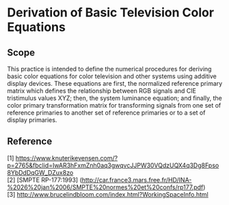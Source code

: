# Derivation of Basic Television Color Equations
## Scope ##
This practice is intended to define the numerical procedures for deriving basic color equations for color television and other systems using additive display devices. These equations are first, the normalized reference primary matrix which defines the relationship between RGB signals and CIE tristimulus values XYZ; then, the system luminance equation; and finally, the color primary transformation matrix for transforming signals from one set of reference primaries to another set of reference primaries or to a set of display primaries.

## Reference ##

[1]  https://www.knuterikevensen.com/?p=2765&fbclid=IwAR3hFxmZnh0aq3gwqvcJJPW30VQdzUQX4q3Dg8Fpso8YbDdDqGW_DZux8zo    
[2]  [SMPTE RP-177:1993] (http://car.france3.mars.free.fr/HD/INA-%2026%20jan%2006/SMPTE%20normes%20et%20confs/rp177.pdf)  
[3]  http://www.brucelindbloom.com/index.html?WorkingSpaceInfo.html  
